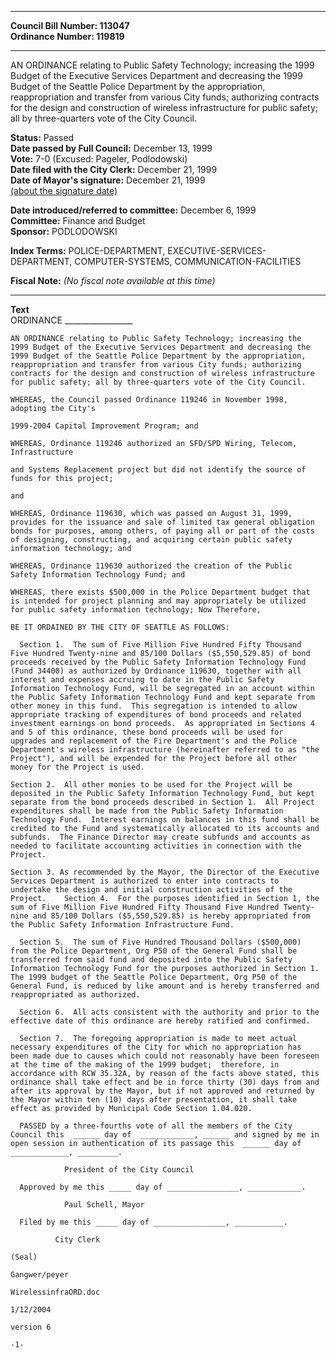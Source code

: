 * * * * *  
  
**Council Bill Number: [](#h0)[](#h2)113047**   
**Ordinance Number: 119819**  
  
* * * * *  
  
AN ORDINANCE relating to Public Safety Technology; increasing the 1999 Budget of the Executive Services Department and decreasing the 1999 Budget of the Seattle Police Department by the appropriation, reappropriation and transfer from various City funds; authorizing contracts for the design and construction of wireless infrastructure for public safety; all by three-quarters vote of the City Council.  
  
**Status:** Passed   
**Date passed by Full Council:** December 13, 1999   
**Vote:** 7-0 (Excused: Pageler, Podlodowski)   
**Date filed with the City Clerk:** December 21, 1999   
**Date of Mayor's signature:** December 21, 1999   
[(about the signature date)](/~public/approvaldate.htm)   
  
  
**Date introduced/referred to committee:** December 6, 1999   
**Committee:** Finance and Budget   
**Sponsor:** PODLODOWSKI   
  
**Index Terms:** POLICE-DEPARTMENT, EXECUTIVE-SERVICES-DEPARTMENT, COMPUTER-SYSTEMS, COMMUNICATION-FACILITIES  
  
**Fiscal Note:** *(No fiscal note available at this time)*  
  
* * * * *  
  
**Text**  
    ORDINANCE _________________  
  
    AN ORDINANCE relating to Public Safety Technology; increasing the  
    1999 Budget of the Executive Services Department and decreasing the  
    1999 Budget of the Seattle Police Department by the appropriation,  
    reappropriation and transfer from various City funds; authorizing  
    contracts for the design and construction of wireless infrastructure  
    for public safety; all by three-quarters vote of the City Council.  
  
    WHEREAS, the Council passed Ordinance 119246 in November 1998,  
    adopting the City's  
  
    1999-2004 Capital Improvement Program; and  
  
    WHEREAS, Ordinance 119246 authorized an SFD/SPD Wiring, Telecom,  
    Infrastructure  
  
    and Systems Replacement project but did not identify the source of  
    funds for this project;  
  
    and  
  
    WHEREAS, Ordinance 119630, which was passed on August 31, 1999,  
    provides for the issuance and sale of limited tax general obligation  
    bonds for purposes, among others, of paying all or part of the costs  
    of designing, constructing, and acquiring certain public safety  
    information technology; and  
  
    WHEREAS, Ordinance 119630 authorized the creation of the Public  
    Safety Information Technology Fund; and  
  
    WHEREAS, there exists $500,000 in the Police Department budget that  
    is intended for project planning and may appropriately be utilized  
    for public safety information technology; Now Therefore,  
  
    BE IT ORDAINED BY THE CITY OF SEATTLE AS FOLLOWS:  
  
      Section 1.  The sum of Five Million Five Hundred Fifty Thousand  
    Five Hundred Twenty-nine and 85/100 Dollars ($5,550,529.85) of bond  
    proceeds received by the Public Safety Information Technology Fund  
    (Fund 34400) as authorized by Ordinance 119630, together with all  
    interest and expenses accruing to date in the Public Safety  
    Information Technology Fund, will be segregated in an account within  
    the Public Safety Information Technology Fund and kept separate from  
    other money in this fund.  This segregation is intended to allow  
    appropriate tracking of expenditures of bond proceeds and related  
    investment earnings on bond proceeds.  As appropriated in Sections 4  
    and 5 of this ordinance, these bond proceeds will be used for  
    upgrades and replacement of the Fire Department's and the Police  
    Department's wireless infrastructure (hereinafter referred to as "the  
    Project"), and will be expended for the Project before all other  
    money for the Project is used.  
  
    Section 2.  All other monies to be used for the Project will be  
    deposited in the Public Safety Information Technology Fund, but kept  
    separate from the bond proceeds described in Section 1.  All Project  
    expenditures shall be made from the Public Safety Information  
    Technology Fund.  Interest earnings on balances in this fund shall be  
    credited to the Fund and systematically allocated to its accounts and  
    subfunds.  The Finance Director may create subfunds and accounts as  
    needed to facilitate accounting activities in connection with the  
    Project.  
  
    Section 3. As recommended by the Mayor, the Director of the Executive  
    Services Department is authorized to enter into contracts to  
    undertake the design and initial construction activities of the  
    Project.    Section 4.  For the purposes identified in Section 1, the  
    sum of Five Million Five Hundred Fifty Thousand Five Hundred Twenty-  
    nine and 85/100 Dollars ($5,550,529.85) is hereby appropriated from  
    the Public Safety Information Infrastructure Fund.  
  
      Section 5.  The sum of Five Hundred Thousand Dollars ($500,000)  
    from the Police Department, Org P50 of the General Fund shall be  
    transferred from said fund and deposited into the Public Safety  
    Information Technology Fund for the purposes authorized in Section 1.  
    The 1999 budget of the Seattle Police Department, Org P50 of the  
    General Fund, is reduced by like amount and is hereby transferred and  
    reappropriated as authorized.  
  
      Section 6.  All acts consistent with the authority and prior to the  
    effective date of this ordinance are hereby ratified and confirmed.  
  
      Section 7.  The foregoing appropriation is made to meet actual  
    necessary expenditures of the City for which no appropriation has  
    been made due to causes which could not reasonably have been foreseen  
    at the time of the making of the 1999 budget;  therefore, in  
    accordance with RCW 35.32A, by reason of the facts above stated, this  
    ordinance shall take effect and be in force thirty (30) days from and  
    after its approval by the Mayor, but if not approved and returned by  
    the Mayor within ten (10) days after presentation, it shall take  
    effect as provided by Municipal Code Section 1.04.020.  
  
      PASSED by a three-fourths vote of all the members of the City  
    Council this  ______ day of  ____________, ______ and signed by me in  
    open session in authentication of its passage this  ______ day of  
    _____________, _________.  
  
                President of the City Council  
  
      Approved by me this _____ day of ________________, ____________.  
  
                Paul Schell, Mayor  
  
      Filed by me this _____ day of ________________, ___________.  
  
              City Clerk  
  
    (Seal)  
  
    Gangwer/peyer  
  
    WirelessinfraORD.doc  
  
    1/12/2004  
  
    version 6  
  
    -1-  
